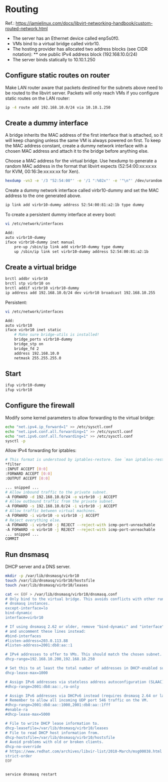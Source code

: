 # Routing
Ref.: https://jamielinux.com/docs/libvirt-networking-handbook/custom-routed-network.html

* The server has an Ethernet device called enp5s0f0.
* VMs bind to a virtual bridge called virbr10.
* The hosting provider has allocated two address blocks (see CIDR notation):
** one public IPv4 address block (192.168.10.0/24)
* The server binds statically to 10.10.1.250


## Configure static routes on router

Make LAN router aware that packets destined for the subnets above need to be routed to the libvirt server. Packets will only reach VMs if you configure static routes on the LAN router:

```sh
ip -4 route add 192.168.10.0/24 via 10.10.1.250
```

## Create a dummy interface
A bridge inherits the MAC address of the first interface that is attached, so it will keep changing unless the same VM is always powered on first. To keep the MAC address constant, create a dummy network interface with a chosen MAC address and attach it to the bridge before anything else.

Choose a MAC address for the virtual bridge. Use hexdump to generate a random MAC address in the format that libvirt expects (52:54:00:xx:xx:xx for KVM, 00:16:3e:xx:xx:xx for Xen).
```sh
hexdump -vn3 -e '/3 "52:54:00"' -e '/1 ":%02x"' -e '"\n"' /dev/urandom
```

Create a dummy network interface called virbr10-dummy and set the MAC address to the one generated above.
```sh
ip link add virbr10-dummy address 52:54:00:81:a2:1b type dummy
```

To create a persistent dummy interface at every boot:
```sh
vi /etc/network/interfaces

Add:
auto virbr10-dummy
iface virbr10-dummy inet manual
    pre-up /sbin/ip link add virbr10-dummy type dummy
    up /sbin/ip link set virbr10-dummy address 52:54:00:81:a2:1b
```

## Create a virtual bridge
```sh
brctl addbr virbr10
brctl stp virbr10 on
brctl addif virbr10 virbr10-dummy
ip address add 192.168.10.0/24 dev virbr10 broadcast 192.168.10.255
```

Persistent:
```sh
vi /etc/network/interfaces

Add:
auto virbr10
iface virbr10 inet static
    # Make sure bridge-utils is installed!
    bridge_ports virbr10-dummy
    bridge_stp on
    bridge_fd 2
    address 192.168.10.0
    netmask 255.255.255.0
```

## Start
```sh
ifup virbr10-dummy
ifup virbr10
```

## Configure the firewall
Modify some kernel parameters to allow forwarding to the virtual bridge:
```sh
echo "net.ipv4.ip_forward=1" >> /etc/sysctl.conf
echo "net.ipv4.conf.all.forwarding=1" >> /etc/sysctl.conf
echo "net.ipv6.conf.all.forwarding=1" >> /etc/sysctl.conf
sysctl -p
```

Allow IPv4 forwarding for iptables:
```sh
# This format is understood by iptables-restore. See `man iptables-restore`.
*filter
:INPUT ACCEPT [0:0]
:FORWARD ACCEPT [0:0]
:OUTPUT ACCEPT [0:0]

... snipped ...
# Allow inbound traffic to the private subnet.
-A FORWARD -d 192.168.10.0/24 -o virbr10 -j ACCEPT
# Allow outbound traffic from the private subnet.
-A FORWARD -s 192.168.10.0/24 -i virbr10 -j ACCEPT
# Allow traffic between virtual machines.
-A FORWARD -i virbr10 -o virbr10 -j ACCEPT
# Reject everything else.
-A FORWARD -i virbr10 -j REJECT --reject-with icmp-port-unreachable
-A FORWARD -o virbr10 -j REJECT --reject-with icmp-port-unreachable
... snipped ...
COMMIT
```

## Run dnsmasq
DHCP server and a DNS server.

```sh
mkdir -p /var/lib/dnsmasq/virbr10
touch /var/lib/dnsmasq/virbr10/hostsfile
touch /var/lib/dnsmasq/virbr10/leases

cat << EOF > /var/lib/dnsmasq/virbr10/dnsmasq.conf
# Only bind to the virtual bridge. This avoids conflicts with other running
# dnsmasq instances.
except-interface=lo
bind-dynamic
interface=virbr10

# If using dnsmasq 2.62 or older, remove "bind-dynamic" and "interface" lines
# and uncomment these lines instead:
#bind-interfaces
#listen-address=203.0.113.88
#listen-address=2001:db8:aa::1

# IPv4 addresses to offer to VMs. This should match the chosen subnet.
dhcp-range=192.168.10.200,192.168.10.250

# Set this to at least the total number of addresses in DHCP-enabled subnets.
dhcp-lease-max=1000

# Assign IPv6 addresses via stateless address autoconfiguration (SLAAC).
#dhcp-range=2001:db8:aa::,ra-only

# Assign IPv6 addresses via DHCPv6 instead (requires dnsmasq 2.64 or later).
# Remember to allow all incoming UDP port 546 traffic on the VM.
#dhcp-range=2001:db8:aa::1000,2001:db8:aa::1fff
#enable-ra
#dhcp-lease-max=5000

# File to write DHCP lease information to.
dhcp-leasefile=/var/lib/dnsmasq/virbr10/leases
# File to read DHCP host information from.
dhcp-hostsfile=/var/lib/dnsmasq/virbr10/hostsfile
# Avoid problems with old or broken clients.
dhcp-no-override
# https://www.redhat.com/archives/libvir-list/2010-March/msg00038.html
strict-order
EOF


service dnsmasq restart
```


